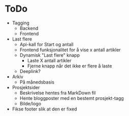 ToDo
============================
* Tagging
  * Backend
  * Frontend
* Last flere
  * Api-kall for Start og antall
  * Frontend funksjonalitet for å vise x antall artikler
  * Dynamisk "Last flere" knapp
    * Laste X antall artikler
    * Fjerne knapp når det ikke er flere å laste
  * Deeplink?
* Arkiv
  * På månedsbasis
* Prosjektsider
  * Beskrivelse hentes fra MarkDown fil
  * Hente bloggposter med en bestemt prosjekt-tagg
  * Bilde/logo
* Fikse footer slik at den er fixed
